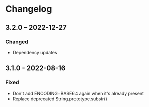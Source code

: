 # Changelog

## 3.2.0 – 2022-12-27
### Changed
- Dependency updates

## 3.1.0 - 2022-08-16
### Fixed
- Don't add ENCODING=BASE64 again when it's already present
- Replace deprecated String.prototype.substr()
